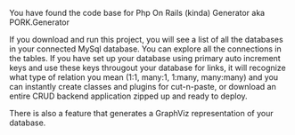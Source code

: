 You have found the code base for Php On Rails (kinda) Generator aka PORK.Generator

If you download and run this project, you will see a list of all the databases in your connected MySql database. You can explore all the connections in the tables. If you have set up your database using primary auto increment keys and use these keys througout your database for links, it will recognize what type of relation you mean (1:1, many:1, 1:many, many:many) and you can instantly create classes and plugins for cut-n-paste, or download an entire CRUD backend application zipped up and ready to deploy.

There is also a feature that generates a GraphViz representation of your database.